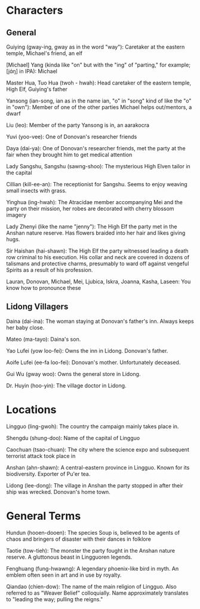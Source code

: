 # Characters

## General
Guiying (gway-ing, gway as in the word "way"): Caretaker at the eastern temple, Michael's friend, an elf

[Michael] Yang (kinda like "on" but with the "ing" of "parting," for example; [jɑ́ŋ] in IPA): Michael

Master Hua, Tuo Hua (twoh - hwah): Head caretaker of the eastern temple, High Elf, Guiying's father

Yansong (ian-song, ian as in the name ian, "o" in "song" kind of like the "o" in "own"): Member of one of the other parties Michael helps out/mentors, a dwarf

Liu (leo): Member of the party Yansong is in, an aarakocra

Yuvi (yoo-vee): One of Donovan's researcher friends

Daya (dai-ya): One of Donovan's researcher friends, met the party at the fair when they brought him to get medical attention

Lady Sangshu, Sangshu (sawng-shoo): The mysterious High Elven tailor in the capital

Cillian (kill-ee-an): The receptionist for Sangshu. Seems to enjoy weaving small insects with grass.

Yinghua (ing-hwah): The Atracidae member accompanying Mei and the party on their mission, her robes are decorated with cherry blossom imagery

Lady Zhenyi (like the name "jenny"): The High Elf the party met in the Anshan nature reserve. Has flowers braided into her hair and likes giving hugs.

Sir Haishan (hai-shawn): The High Elf the party witnessed leading a death row criminal to his execution. His collar and neck are covered in dozens of talismans and protective charms, presumably to ward off against vengeful Spirits as a result of his profession.

Lauran, Donovan, Michael, Mei, Ljubica, Iskra, Joanna, Kasha, Laseen: You know how to pronounce these

## Lidong Villagers
Daina (dai-ina): The woman staying at Donovan's father's inn. Always keeps her baby close.

Mateo (ma-tayo): Daina's son.

Yao Lufei (yow loo-fei): Owns the inn in Lidong. Donovan's father.

Aoife Lufei (ee-fa loo-fei): Donovan's mother. Unfortunately deceased.

Gui Wu (gway woo): Owns the general store in Lidong.

Dr. Huyin (hoo-yin): The village doctor in Lidong.

# Locations
Lingguo (ling-gwoh): The country the campaign mainly takes place in.

Shengdu (shung-doo): Name of the capital of Lingguo

Caochuan (tsao-chuan): The city where the science expo and subsequent terrorist attack took place in

Anshan (ahn-shawn): A central-eastern province in Lingguo. Known for its biodiversity. Exporter of Pu'er tea.

Lidong (lee-dong): The village in Anshan the party stopped in after their ship was wrecked. Donovan's home town.

# General Terms
Hundun (hooen-dooen): The species Soup is, believed to be agents of chaos and bringers of disaster with their dances in folklore

Taotie (tow-tieh): The monster the party fought in the Anshan nature reserve. A gluttonous beast in Lingguoren legends.

Fenghuang (fung-hwawng): A legendary phoenix-like bird in myth. An emblem often seen in art and in use by royalty.

Qiandao (chien-dow): The name of the main religion of Lingguo. Also referred to as "Weaver Belief" colloquially. Name approximately translates to "leading the way; pulling the reigns."